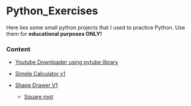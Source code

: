 # Python_Exercises

Here lies some small python projects that I used to practice Python.
Use them for **educational purposes ONLY!**


### Content

- [Youtube Downloader using pytube library](https://github.com/Sajith-Madhusankha/Python_Exercises/blob/main/Youtube_downloader.py)

- [Simple Calculator v1](https://github.com/Sajith-Madhusankha/Python_Exercises/blob/main/simple_cal.py)

- [Shape Drawer V1](https://github.com/Sajith-Madhusankha/Python_Exercises/blob/main/shape_drawer.py)

    - [Square root](https://github.com/Sajith-Madhusankha/Python_Exercises/blob/main/sqr_root.py)
